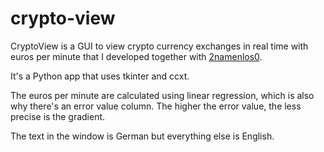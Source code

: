 # crypto-view

CryptoView is a GUI to view crypto currency exchanges in real time with euros per minute that I developed together with [2namenlos0](https://github.com/2namenlos0).

It's a Python app that uses tkinter and ccxt.

The euros per minute are calculated using linear regression, which is also why there's an error value column. The higher the error value, the less precise is the gradient.

The text in the window is German but everything else is English.

